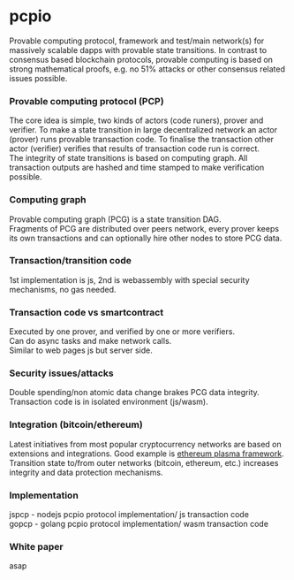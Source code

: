 # pcpio
Provable computing protocol, framework and test/main network(s) for massively scalable dapps with provable state transitions. In contrast to consensus based blockchain protocols, provable computing is based on strong mathematical proofs, e.g. no 51% attacks or other consensus related issues possible.  

### Provable computing protocol (PCP)
The core idea is simple, two kinds of actors (code runers), prover and verifier. To make a state transition in large decentralized network an actor (prover) runs provable transaction code. To finalise the transaction other actor (verifier) verifies that results of transaction code run is correct.  
The integrity of state transitions is based on computing graph. All transaction outputs are hashed and time stamped to make verification possible.     

### Computing graph
Provable computing graph (PCG) is a state transition DAG.  
Fragments of PCG are distributed over peers network, every prover keeps its own transactions and can optionally hire other nodes to store PCG data.  

### Transaction/transition code
1st implementation is js, 2nd is webassembly with special security mechanisms, no gas needed.

### Transaction code vs smartcontract
Executed by one prover, and verified by one or more verifiers.  
Can do async tasks and make network calls.  
Similar to web pages js but server side.     

### Security issues/attacks
Double spending/non atomic data change brakes PCG data integrity.
Transaction code is in isolated environment (js/wasm).

### Integration (bitcoin/ethereum)
Latest initiatives from most popular cryptocurrency networks are based on extensions and integrations. Good example is [ethereum plasma framework](http://plasma.io/plasma.pdf).  
Transition state to/from outer networks (bitcoin, ethereum, etc.) increases integrity and data protection mechanisms.

### Implementation
jspcp - nodejs pcpio protocol implementation/ js transaction code  
gopcp - golang pcpio protocol implementation/ wasm transaction code  

### White paper
asap  


